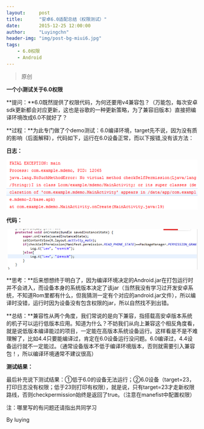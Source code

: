 ```yaml
---
layout:     post
title:      "安卓6.0适配总结（权限测试）"
date:       2015-12-25 12:00:00
author:     "Luyingchn"
header-img: "img/post-bg-miui6.jpg"
tags:
    - 6.0权限
    - Android
---
```


> 原创


**一个小测试关于6.0权限**

**提问：**6.0既然提供了权限代码，为何还要用v4兼容包？（万能包，每次安卓sdk更新都会对应更新，这也是谷歌的一种更新策略，为了兼容旧版本）直接把编译环境改成6.0不就好了？

**过程：**为此专门做了个demo测试：6.0编译环境，target先不说，因为没有质的影响（后面解释），代码如下，运行在6.0设备正常，而以下报错,没有该方法：

**日志：**

![](img/84bf19f9670256d1bbcd511897a38b95.png)

**代码：**

![](img/4aa36e0024a2152c017d44f6f1de99f5.png)

**思考：**后来想想终于明白了，因为编译环境决定的Android.jar在打包运行时并不会进入，而设备本身的系统版本决定了该jar（当然我没有学习过开发安卓系统，不知道Rom里都有什么，但我猜测一定有个对应的android.jar文件），所以编译时没错，运行时因为设备没有包含权限的jar，所以自然找不到出错。

**总结：**兼容性从两个角度，我们常说的是向下兼容，指搭载高安卓版本系统的机子可以运行低版本应用。知道为什么？不妨我们从向上兼容这个相反角度看，就是说低版本编译能过的项目，一定能在高版本系统设备运行。这样看是不是不难理解了，比如4.4只要能编译过，肯定在6.0设备运行没问题。6.0编译过，4.4设备运行就不一定能过。（通常设备版本不低于编译环境版本，否则就需要引入兼容包！，所以编译环境通常不建议很高）

**测试结果：**

最后补充说下测试结果：①低于6.0的设备无法运行；②6.0设备（target=23，打印日志没有权限；低于23则打印有权限），就是说，只有target=23才走新权限路线，否则checkpermission始终是返回了true。（注意在manefist中配置权限）

注：哪里写的有问题还请指出共同学习

By luying